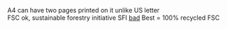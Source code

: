 A4 can have two pages printed on it unlike US letter  
FSC ok,  sustainable forestry initiative SFI [bad](https://www.oneearthbodycare.com/sustainability-certification-wood-fsc-vs-sfi/)
Best = 100% recycled FSC  

